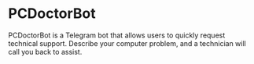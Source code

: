 # PCDoctorBot
PCDoctorBot is a Telegram bot that allows users to quickly request technical support. Describe your computer problem, and a technician will call you back to assist.
